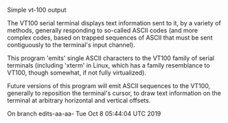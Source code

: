Simple vt-100 output

The VT100 serial terminal displays text information sent to
it, by a variety of methods, generally responding to so-called
ASCII codes (and more complex codes, based on trapped sequences
of ASCII that must be sent contiguously to the terminal's input
channel).

This program 'emits' single ASCII characters to the VT100 family
of serial terminals (including 'xterm' in Linux, which has a
family resemblance to VT100, though somewhat, if not fully
virtualized).

Future versions of this program will emit ASCII sequences to
the VT100, generally to reposition the terminal's cursor, to
draw text information on the terminal at arbitrary horizontal
and vertical offsets.

On branch edits-aa-aa-
Tue Oct  8 05:44:04 UTC 2019
